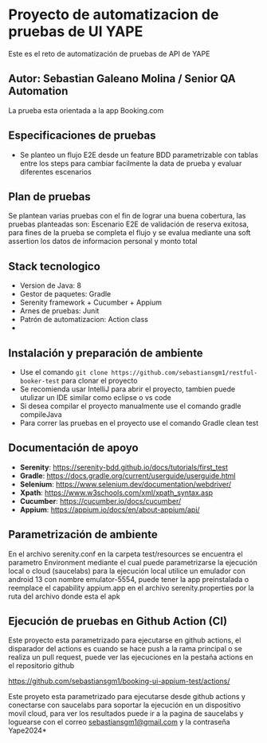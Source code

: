 
# Proyecto de automatizacion de pruebas de UI YAPE
Este es el reto de automatización de pruebas de API de YAPE

## Autor: Sebastian Galeano Molina / Senior QA Automation
La prueba esta orientada a la app Booking.com

## Especificaciones de pruebas

* Se planteo un flujo E2E desde un feature BDD parametrizable con tablas entre los steps para cambiar facilmente la data de prueba y evaluar diferentes escenarios

## Plan de pruebas
Se plantean varias pruebas con el fin de lograr una buena cobertura, las pruebas planteadas son:
Escenario E2E de validación de reserva exitosa, para fines de la prueba se completa el flujo y se evalua mediante una soft assertion los datos
de informacion personal y monto total

## Stack tecnologico

* Version de Java: 8
* Gestor de paquetes: Gradle
* Serenity framework + Cucumber + Appium
* Arnes de pruebas: Junit
* Patrón de automatizacion: Action class
* 

## Instalación y preparación de ambiente

* Use el comando `git clone https://github.com/sebastiansgm1/restful-booker-test` para clonar el proyecto
* Se recomienda usar IntelliJ para abrir el proyecto, tambien puede utulizar un IDE similar como eclipse o vs code
* Si desea compilar el proyecto manualmente use el comando gradle compileJava
* Para correr las pruebas en el proyecto use el comando Gradle clean test

## Documentación de apoyo
- **Serenity**: https://serenity-bdd.github.io/docs/tutorials/first_test
- **Gradle**: https://docs.gradle.org/current/userguide/userguide.html
- **Selenium**: https://www.selenium.dev/documentation/webdriver/
- **Xpath**: https://www.w3schools.com/xml/xpath_syntax.asp
- **Cucumber**: https://cucumber.io/docs/cucumber/
- **Appium**: https://appium.io/docs/en/about-appium/api/

## Parametrización de ambiente

En el archivo serenity.conf en la carpeta test/resources se encuentra el parametro
Environment mediante el cual puede parametrizarse la ejecución local o cloud (saucelabs)
para la ejecución local utilice un emulador con android 13 con nombre emulator-5554,
puede tener la app preinstalada o reemplace el capability appium.app en el archivo 
serenity.properties por la ruta del archivo donde esta el apk

## Ejecución de pruebas en Github Action (CI)

Este proyecto esta parametrizado para ejecutarse en github actions, el disparador del
actions es cuando se hace push a la rama principal o se realiza un pull request,
puede ver las ejecuciones en la pestaña actions en el repositorio github

https://github.com/sebastiansgm1/booking-ui-appium-test/actions/

Este proyeto esta parametrizado para ejecutarse desde github actions y conectarse con 
saucelabs para soportar la ejecución en un dispositivo movil cloud,
para ver los resultados puede ir a la pagina de saucelabs y loguearse con el correo
sebastiansgm1@gmail.com y la contraseña Yape2024*



